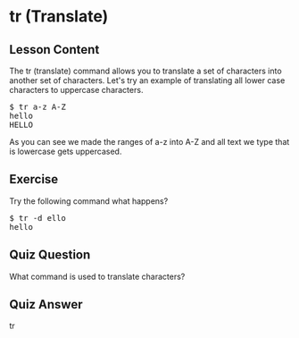 # tr (Translate)

## Lesson Content

The tr (translate) command allows you to translate a set of characters into another set of characters. Let's try an example of translating all lower case characters to uppercase characters. 

<pre>$ tr a-z A-Z
hello
HELLO</pre>

As you can see we made the ranges of a-z into A-Z and all text we type that is lowercase gets uppercased. 

## Exercise

Try the following command what happens? 

<pre>$ tr -d ello
hello</pre>

## Quiz Question

What command is used to translate characters?

## Quiz Answer

tr